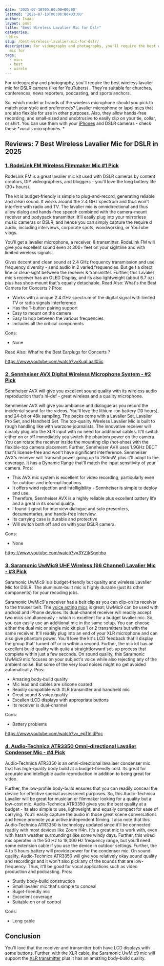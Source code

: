 ```yaml
---
date: '2025-07-10T00:00:00+00:00'
lastmod: '2025-07-10T00:00:00+03:00'
author: Isaac
layout: post
title: "Best Wireless Lavalier Mic for Dslr"
categories:
- Mics
slug: /best-wireless-lavalier-mic-for-dslr/
description: For videography and photography, you'll require the best wireless lavalier
  mic for
tags: 
  - mics
  - best
  - wirele
---
```

For videography and photography, you'll require the best wireless lavalier mic for
DSLR camera (like for YouTubers)
. They're suitable for churches, conferences, news reporters, podcasting, and sports anchors.


So, which model or brands of the wireless microphone should you pick to match your style and preferences? Lavalier microphone or lapel [mics](/posts/best-wireless-mic-for-iphone/) that are also flexible for use in other purposes.
Also, they allow hands-free recording, and small-sized and unobtrusive to easily clip on your tie, collar, or shirt. You can use them with your
[iPhones](https://pestpolicy.com/[best](/posts/best-condenser-mics-under-300/)-wireless-mic-for-iphone/)
and DSLR cameras - check these
*vocals microphones. *
## Reviews: 7 Best Wireless Lavalier Mic for DSLR in 2025
### [1. RodeLink FM Wireless Filmmaker Mic #1 Pick](https://www.amazon.com/dp/B00TV90DX0/?tag=p-policy-20)
RodeLink FM is a great lavalier mic kit used with DSLR cameras by content creators, DIY videographers, and bloggers - you'll love the long battery life (30+ hours).

The kit is budget-friendly is simple to plug-and-record, generating reliable and clean sound. It works around the 2.4 GHz spectrum and thus won't interfere with radio and TV.
The lavalier mic is omnidirectional and thus allow dialog and hands-free speech combined with the camera-mount receiver and bodypack transmitter.
It'll easily plug into your
mirrorless music cameras
or DSLR, and hence you can simply capture the require
d audio, including interviews, corporate spots, woodworking, or YouTube vlogs.

You'll get a lavalier microphone, a receiver, & transmitter. RodeLink FM will give you excellent sound even at 300+ feet on your sightline and with limited wireless signals.

Gives decent and clean sound at 2.4 GHz frequency transmission and use frequency diversity - send audio in 2 varied frequencies. But ge
t a direct line or clear-sight between the receiver & transmitter.
Further, this Lavalier mic's receiver has an OLED Display, and its also lightweight (about 6.7 oz) plus has shoe-mount that's equally detachable. Read Also:
What's the Best Camera for Concerts
?
Pros:
- Works with a unique 2.4 GHz spectrum of the digital signal with limited TV or radio signals interference
- Has the 1-button pairing support
- Easy to mount on the camera
- Easy to hop between the various frequencies
- Includes all the critical components

Cons:
- None

Read Also:
What're the Best Earplugs for Concerts
?

https://www.youtube.com/watch?v=KuqLaaIl05c
### [2. Sennheiser AVX Digital Wireless Microphone System - #2 Pick](https://www.amazon.com/dp/B010EYIH1U/?tag=p-policy-20)
Sennheiser AVX will give you excellent sound quality with its wireless audio reproduction that's hi-def - great wireless and a quality microphone.

Sennheiser AVX will give you ambiance and dialogue as you record the incidental sound for the videos. You'll love the lithium-ion battery (10 hours), and 24-bit or 48k sampling.
The packs come with a Lavalier Set, Lavalier Pro Set, and Handheld Set. The top-quality Wireless Lavalier Mic is built to rough handling like with warzone journalists.
The innovative receiver will cleanly plug into the XLR input with no need for additional cables. It'll switch either on or off immediately you switch the phantom power on the camera.
You can rotate the receiver inside the mounting clip (hot-shoe) with the flexible-top camera placement. Further, Sennheiser AVX uses 1.9GHz DECT that's license-free and won't have significant interference.
Sennheiser AVX's receiver will Transmit power going up to 250mW, plus it'll adapt to the coverage. It has a Dynamic Range that'll match the input sensitivity of your camera.
Pros:
- This AVX mic system is excellent for video recording, particularly even for outdoor and informal locations.
- It offers wind rejection and intelligibility - Sennheiser is simple to deploy and use.
- Therefore, Sennheiser AVX is a highly reliable plus excellent battery life and a great in its sound quality.
- I found it great for interview dialogue and solo presenters, documentaries, and hands-free interview.
- Its carrying case is durable and protective
- Will switch both off and on with your DSLR camera.

Cons:
- None

https://www.youtube.com/watch?v=3YZtkSqghho
### [3. Saramonic UwMic9 UHF Wireless (96 Channel) Lavalier Mic - #3 Pick](https://www.amazon.com/dp/B01E12IOLE/?tag=p-policy-20)
Saramonic UwMic9 is a budget-friendly but quality and wireless Lavalier Mic for DSLR. The aluminum-built mic is highly durable (just its other components) for your recoding jobs.

Saramonic UwMic9's receiver has a belt clip as you can clip-on its receiver to the trouser belt. The
[voice acting mics](https://pestpolicy.com/best-microphones-for-voice-acting/)
is great; UwMic9 can be used with android and iPhone devices.
Its dual-channel receiver will readily accept two mics simultaneously - which is excellent for a budget lavalier mic. So, you can easily use an additional mic in the same setup.
You can choose either the dual mic or single mic kit plus 1 or 2 transmitters but with the same receiver. It'll readily plug into an end of your XLR microphone and can also give phantom power.
You'll love the kit's LCD feedback that'll display the group that' turned off or in within a second. Further, the mic kit has an excellent build quality with quite a straightforward set-up process that complete within just a few seconds.
On sound quality, this Saramonic UwMic9 mic
focuses on your subject's voice while also rejecting any of the ambient noise. But some of the very loud noises might no get avoided automatically.
Pros:
- Amazing body-build quality
- Mic lead and cables are silicone coated
- Readily compatible with XLR transmitter and handheld mic
- Great sound & voice quality
- Excellen tLCD displays with appropriate buttons
- Its receiver is dual-channel

Cons:
- Battery problems

https://www.youtube.com/watch?v=_epTlnldPqc
### [4. Audio-Technica ATR3350 Omni-directional Lavalier Condenser Mic - #4 Pick](https://www.amazon.com/dp/B002HJ9PTO/?tag=p-policy-20)
Audio-Technica ATR3350 is an omni-directional lavaliaer condenser mic that has high-quality body build at a budget-friendly cost. Its great for accurate and intelligible audio reproduction in addition to being great for video.

Further, the low-profile body-build ensures that you can readily conceal the device for effective special assessment purposes. So, this Audio-Technica Lavalier will be great for musician or filmmaker looking for a quality but a low-cost mic.
Audio-Technica ATR3350 gives you the best quality at a budget - its also simple to use, lightweight, and equally compact for ease of carrying. You'll easily capture the audio in those great scene conversations and hence promote your active independent filming.
I also note that this Audio-Technica ATR3350 is technology updated since it'll be connected readily with most devices like Zoom H4n. It's a great mic to work with, even with harsh weather surroundings like
some windy days.
Further, this wired mic operates in the 50 Hz to 18,000 Hz frequency range, but you'll need some extension cable if you use the device in outdoor settings. Further, the 4 to 5 hours battery will provide power for the condenser mic.
On sound quality, Audio-Technica ATR3350 will give you relatively okay sound quality and recordings and it won't also pick any of the sounds that are low-frequency. Thus, it'll be good for vocal applications such as
video production
and podcasting.
Pros:
- Sturdy body-build construction
- Small lavaleir mic that's simple to conceal
- Buget-friendly mic
- Exccelent coverage
- Suitable on or of control

Cons:
- Long cable

## Conclusion
You'll love that the receiver and transmitter both have LCD displays with some buttons.
Further, with the XLR cable, the Saramonic UwMic9 mic will support the
[XLR transmitter](https://en.wikipedia.org/wiki/XLR_connector)
plus it has an amazing body-build quality.
